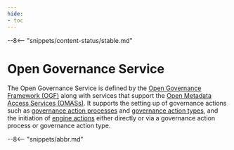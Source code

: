 ```yaml
---
hide:
- toc
---
```


<!-- SPDX-License-Identifier: CC-BY-4.0 -->
<!-- Copyright Contributors to the ODPi Egeria project 2020. -->

--8<-- "snippets/content-status/stable.md"

# Open Governance Service

The Open Governance Service is defined by the [Open Governance Framework (OGF)](/frameworks/ogf/overview) along with services that support the [Open Metadata Access Services (OMASs)](/services/omas).  It supports the setting up of governance actions such as [governance action processes](/concepts/governance-action-process) and [governance action types](/concepts/governance-action-type), and the initiation of [engine actions](/concepts/engine-action) either directly or via a governance action process or governance action type.


--8<-- "snippets/abbr.md"
